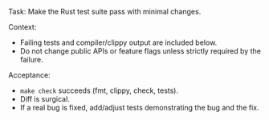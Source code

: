 Task: Make the Rust test suite pass with minimal changes.

Context:
- Failing tests and compiler/clippy output are included below.
- Do not change public APIs or feature flags unless strictly required by the failure.

Acceptance:
- `make check` succeeds (fmt, clippy, check, tests).
- Diff is surgical.
- If a real bug is fixed, add/adjust tests demonstrating the bug and the fix.

